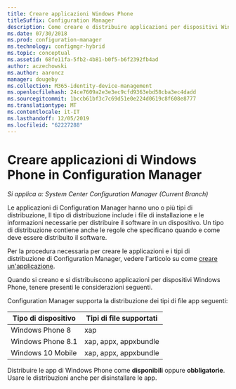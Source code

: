 ```yaml
---
title: Creare applicazioni Windows Phone
titleSuffix: Configuration Manager
description: Come creare e distribuire applicazioni per dispositivi Windows Phone in Configuration Manager.
ms.date: 07/30/2018
ms.prod: configuration-manager
ms.technology: configmgr-hybrid
ms.topic: conceptual
ms.assetid: 68fe11fa-5fb2-4b81-b0f5-b6f2392fb4ad
author: aczechowski
ms.author: aaroncz
manager: dougeby
ms.collection: M365-identity-device-management
ms.openlocfilehash: 24ce7609a2e3e3ec9cfd9363ebd58cba3ec4dadd
ms.sourcegitcommit: 1bccb61bf3c7c69d51e0e224d0619c8f608e8777
ms.translationtype: MT
ms.contentlocale: it-IT
ms.lasthandoff: 12/05/2019
ms.locfileid: "62227288"
---
```

# <a name="create-windows-phone-applications-in-configuration-manager"></a>Creare applicazioni di Windows Phone in Configuration Manager

*Si applica a: System Center Configuration Manager (Current Branch)*

Le applicazioni di Configuration Manager hanno uno o più tipi di distribuzione, Il tipo di distribuzione include i file di installazione e le informazioni necessarie per distribuire il software in un dispositivo. Un tipo di distribuzione contiene anche le regole che specificano quando e come deve essere distribuito il software.  

Per la procedura necessaria per creare le applicazioni e i tipi di distribuzione di Configuration Manager, vedere l'articolo su come [creare un'applicazione](/sccm/apps/deploy-use/create-applications#bkmk_create). 

Quando si creano e si distribuiscono applicazioni per dispositivi Windows Phone, tenere presenti le considerazioni seguenti.  


Configuration Manager supporta la distribuzione dei tipi di file app seguenti:  

|Tipo di dispositivo|Tipi di file supportati|  
|-----------------|---------------------|  
|Windows Phone 8|xap|  
|Windows Phone 8.1|xap, appx, appxbundle|
|Windows 10 Mobile|xap, appx, appxbundle|

Distribuire le app di Windows Phone come **disponibili** oppure **obbligatorie**. Usare le distribuzioni anche per disinstallare le app.  
